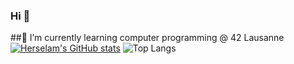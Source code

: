 ### Hi 👋  
##🌱 I’m currently learning computer programming @ 42 Lausanne
[![Herselam's GitHub stats](https://github-readme-stats.vercel.app/api?username=hkahsay)](https://github.com/hkahsay/github-readme-stats)
![Top Langs](https://github-readme-stats.vercel.app/api/top-langs/?username=hkahsay&layout=compact)
<!--
**hkahsay/hkahsay** is a ✨ _special_ ✨ repository because its `README.md` (this file) appears on your GitHub profile.

Here are some ideas to get you started:

- 🔭 I’m currently working on ...
- 🌱 I’m currently learning ...
- 👯 I’m looking to collaborate on ...
- 🤔 I’m looking for help with ...
- 💬 Ask me about ...
- 📫 How to reach me: ...
- 😄 Pronouns: ...
- ⚡ Fun fact: ...
<picture>
 <source media="(prefers-color-scheme: dark)" srcset="YOUR-DARKMODE-IMAGE">
 <source media="(prefers-color-scheme: light)" srcset="YOUR-LIGHTMODE-IMAGE">
 <img alt="YOUR-ALT-TEXT" src="YOUR-DEFAULT-IMAGE">
</picture>

-->
